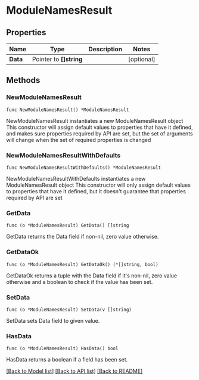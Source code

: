 # ModuleNamesResult

## Properties

Name | Type | Description | Notes
------------ | ------------- | ------------- | -------------
**Data** | Pointer to **[]string** |  | [optional] 

## Methods

### NewModuleNamesResult

`func NewModuleNamesResult() *ModuleNamesResult`

NewModuleNamesResult instantiates a new ModuleNamesResult object
This constructor will assign default values to properties that have it defined,
and makes sure properties required by API are set, but the set of arguments
will change when the set of required properties is changed

### NewModuleNamesResultWithDefaults

`func NewModuleNamesResultWithDefaults() *ModuleNamesResult`

NewModuleNamesResultWithDefaults instantiates a new ModuleNamesResult object
This constructor will only assign default values to properties that have it defined,
but it doesn't guarantee that properties required by API are set

### GetData

`func (o *ModuleNamesResult) GetData() []string`

GetData returns the Data field if non-nil, zero value otherwise.

### GetDataOk

`func (o *ModuleNamesResult) GetDataOk() (*[]string, bool)`

GetDataOk returns a tuple with the Data field if it's non-nil, zero value otherwise
and a boolean to check if the value has been set.

### SetData

`func (o *ModuleNamesResult) SetData(v []string)`

SetData sets Data field to given value.

### HasData

`func (o *ModuleNamesResult) HasData() bool`

HasData returns a boolean if a field has been set.


[[Back to Model list]](../README.md#documentation-for-models) [[Back to API list]](../README.md#documentation-for-api-endpoints) [[Back to README]](../README.md)


